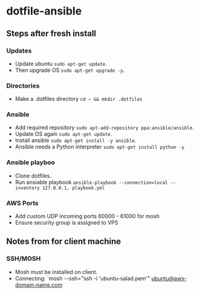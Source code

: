 # dotfile-ansible

## Steps after fresh install

### Updates
 * Update ubuntu `sudo apt-get update`.
 * Then upgrade OS `sudo apt-get upgrade -y`.

### Directories
 * Make a .dotfiles directory `cd ~ && mkdir .dotfiles`

### Ansible
 * Add required repository `sudo apt-add-repository ppa:ansible/ansible`.
 * Update OS again `sudo apt-get update`.
 * Install ansible `sudo apt-get install -y ansible`.
 * Ansible needs a Python interpreter `sudo apt-get install python -y`

### Ansible playboo
 * Clone dotfiles.
 * Run ansiable playbook `ansible-playbook --connection=local --inventory 127.0.0.1, playbook.yml`

### AWS Ports
 * Add custom UDP incoming ports 60000 - 61000 for mosh
 * Ensure security group is assigned to VPS


## Notes from for client machine

### SSH/MOSH
 * Mosh must be installed on client.
 * Connecting: `mosh --ssh="ssh -i 'ubuntu-salad.pem'" ubuntu@aws-domain-name.com
